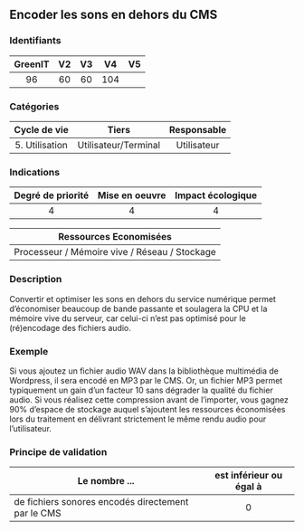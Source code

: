 ## Encoder les sons en dehors du CMS

### Identifiants

| GreenIT |  V2  |  V3  | V4  | V5  |
|:-------:|:----:|:----:|:---:|:---:|
|  96    | 60  | 60  | 104 |  |

### Catégories

| Cycle de vie |  Tiers  |  Responsable  |
|:---------:|:----:|:----:|
| 5. Utilisation | Utilisateur/Terminal | Utilisateur |

### Indications

| Degré de priorité |      Mise en oeuvre       |  Impact écologique    |
|:-------------------:|:-------------------------:|:---------------------:|
| 4 | 4 | 4 |

|Ressources Economisées                                      |
|:----------------------------------------------------------:|
| Processeur / Mémoire vive / Réseau / Stockage |

### Description

Convertir et optimiser les sons en dehors du service numérique permet d’économiser beaucoup de bande passante et soulagera la CPU et la mémoire vive du serveur, car celui-ci n’est pas optimisé pour le (ré)encodage des fichiers audio.

### Exemple

Si vous ajoutez un fichier audio WAV dans la bibliothèque multimédia de Wordpress, il sera encodé en MP3 par le CMS. Or, un fichier MP3 permet typiquement un gain d’un facteur 10 sans dégrader la qualité du fichier audio. Si vous réalisez cette compression avant de l’importer, vous gagnez 90% d’espace de stockage auquel s’ajoutent les ressources économisées lors du traitement en délivrant strictement le même rendu audio pour l’utilisateur.

### Principe de validation

| Le nombre ...     | est inférieur ou égal à   |  
|-------------------|:-------------------------:|
| de fichiers sonores encodés directement par le CMS  | 0  |
